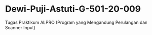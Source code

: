# Dewi-Puji-Astuti-G-501-20-009
Tugas Praktikum ALPRO (Program yang Mengandung Perulangan dan Scanner Input)
